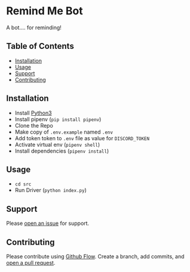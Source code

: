 # Remind Me Bot

A bot.... for reminding!

## Table of Contents

* [Installation](#installation)
* [Usage](#usage)
* [Support](#support)
* [Contributing](#contributing)

## Installation

* Install [Python3](https://www.python.org/downloads/)
* Install pipenv (`pip install pipenv`)
* Clone the Repo
* Make copy of `.env.example` named `.env`
* Add token token to `.env` file as value for `DISCORD_TOKEN`
* Activate virtual env (`pipenv shell`)
* Install dependencies (`pipenv install`)

## Usage

* `cd src`
* Run Driver (`python index.py`)

## Support

Please [open an issue](https://github.com/brooksbecton/RemindMeBot/issues) for support.

## Contributing

Please contribute using [Github Flow](https://guides.github.com/introduction/flow/). Create a branch, add commits, and [open a pull request](https://github.com/brooksbecton/RemindMeBot/compare).
